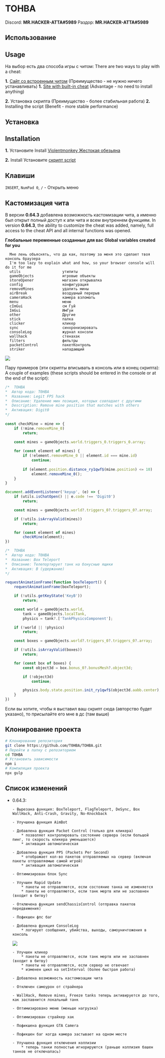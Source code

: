 # TOHBA

Discord: **MR.HACKER-ATTA#5989**
Раздор: **MR.HACKER-ATTA#5989**

## Использование
## Usage

На выбор есть два способа игры с читом:
There are two ways to play with a cheat:

**1.** [Сайт со встроенным читом](https://shizoval-site.vercel.app/) (Преимущество - не нужно ничего устанавливать)
**1.** [Site with built-in cheat](https://shizoval-site.vercel.app/) (Advantage - no need to install anything)

**2.** Установка скрипта (Преимущество - более стабильная работа)
**2.** Installing the script (Benefit - more stable performance)

## Установка
## Installation

**1.** Установите Install [Violentmonkey Жестокая обезьяна](https://violentmonkey.github.io/)

**2.** Install Установите [скрипт script](https://github.com/T0HBA/TOHBA/raw/main/release/TOHBA.user.js)

## Клавиши

`INSERT`, `NumPad 0`, `/` - Открыть меню

## Кастомизация чита

  В версии **0.64.3** добавлена возможность кастомизации чита, а именно был открыт полный доступ к апи чита и всем внутреннем функциям.
  In version **0.64.3**, the ability to customize the cheat was added, namely, full access to the cheat API and all internal functions was opened.
  
  **Глобальные переменные созданные для вас**
  **Global variables created for you**
  
      Мне лень объяснять, что да как, поэтому за меня это сделает твоя консоль браузера
	  I'm too lazy to explain what and how, so your browser console will do it for me
      utils                   утилиты
      gameObjects             игровые объекты
      storeOpener             магазин открывалка
      config                  конфигурация
      removeMines             удалить мины
      airBreak                воздушный перерыв
      cameraHack              камера взломать
      menu                    меню
      cImGui                  см Гуй
      ImGui                   ИмГуи
      other                   Другие
      stick                   палка
      clicker                 кликер
      sync                    синхронизировать
      consoleLog              журнал консоли
      wallhack                стенахак
      filters                 фильтры
      packetControl           пакетКонтроль
      striker                 нападающий
      
  ![](https://github.com/T0HBA/TOHBA/blob/main/img/exampleScript.jpg?raw=true)
 
  Пару примеров (эти скрипты вписывать в консоль или в конец скрипта): 
  A couple of examples (these scripts should be entered in the console or at the end of the script): 
  
```js
/*  TOHBA
*  Автор кода: T0HBA
*  Название: Legit FPS hack
*  Описание: Удаление мин позиция, которых совпадает с другими
*  Description: Remove mine position that matches with others
*  Активация: Digit0
*/
   
const checkMine = mine => {
    if (!mine.removeMine_0)
        return;

    const mines = gameObjects.world.triggers_0.triggers_0.array;
    
    for (const element of mines) {
        if (!element.removeMine_0 || element.id === mine.id)
            continue;
    
        if (element.position.distance_ry1qwf$(mine.position) <= 10)
            element.removeMine_0();
    }
}

document.addEventListener('keyup', (e) => {
    if (utils.isChatOpen() || e.code !== 'Digit0') 
        return;

    const mines = gameObjects.world?.triggers_0?.triggers_0?.array;

    if (!utils.isArrayValid(mines))
        return;

    for (const element of mines)
        checkMine(element);
})
```

```js
/*  TOHBA
*  Автор кода: T0HBA
*  Название: Box Teleport
*  Описание: Телепортирует танк на бонусные ящики
*  Активация: B (удержание)
*/

requestAnimationFrame(function boxTeleport() {
    requestAnimationFrame(boxTeleport);

    if (!utils.getKeyState('KeyB'))
        return;

    const world = gameObjects.world,
        tank = gameObjects.localTank,
        physics = tank?.['TankPhysicsComponent'];

    if (!world || !physics)
        return;

    const boxes = gameObjects.world?.triggers_0?.triggers_0?.array;

    if (!utils.isArrayValid(boxes))
        return;

    for (const box of boxes) {
        const object3d = box.bonus_0?.bonusMesh?.object3d;

        if (!object3d)
            continue;

        physics.body.state.position.init_ry1qwf$(object3d.aabb.center);
    }
})
```

Если вы хотите, чтобы я выставил ваш скрипт сюда (авторство будет указано), то присылайте его мне в дс (там выше)

## Клонирование проекта

```bash
# Клонирование репозитория
git clone https://github.com/T0HBA/TOHBA.git
# Перейти в папку с репозиторием
cd TOHBA
# Установить зависимости
npm i
# Компиляция проекта
npx gulp
```

## Список изменений

* 0.64.3:

      - Вырезана функция: BoxTeleport, FlagTeleport, DeSync, Box WallHack, Anti-Crash, Gravity, No-Knockback
      
      - Улучшена функция AimBot
      
      - Добавлена функция Packet Control (только для кликера)
          * позволяет контролировать состояние сервера (если большой пинг, то скорость кликера уменьшается)
          * активация автоматическая
          
      - Добавлена функция PPS (Packets Per Second)
          * отображает кол-во пакетов отправляемых на сервер (включая пакеты отправляемые самой игрой)
          * активация автоматическая
      
      - Оптимизирован блок Sync 
      
      - Улучшен Rapid Update
          * пакеты не отправляются, если состояние танка не изменяется
          * пакеты не отправляются, если танк мертв или не заспавнен (входит в битву)

      - Отключена функция sendChassisControl (отправка пакетов передвижения)

      - Пофикшен фпс баг

      - Добавлена функция ConsoleLog
          * логирует сообщения, убийства, выходы, самоуничтожения в консоль
    ![](https://github.com/T0HBA/TOHBA/blob/main/img/consoleLog.jpg?raw=true)
       
      - Улучшен кликер
          * пакеты не отправляются, если танк мертв или не заспавнен (входит в битву)
          * пакеты не отправляются, если сервер не отвечает
          * изменен цикл на setInterval (более быстрая работа)
   
      - Добавлена возможность кастомизации чита
        
      - Отключен самоурон от страйкера

      - WallHack, Remove mines, Freeze tanks теперь активируется до того, как заспавнится локальный танк

      - Оптимизировано меню (меньше нагрузка)

      - Оптимизирован страйкер хак

      - Пофикшена функция GTA Camera

      - Пофикшен баг когда камера застывает на одном месте

      - Улучшена функция отключения коллизии
          * теперь танки полностью игнорируются (раньше коллизия башен танков не отключалась)